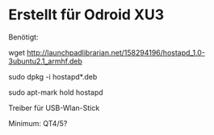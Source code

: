 # Erstellt für Odroid XU3

Benötigt:

wget http://launchpadlibrarian.net/158294196/hostapd_1.0-3ubuntu2.1_armhf.deb

sudo dpkg -i hostapd*.deb

sudo apt-mark hold hostapd

Treiber für USB-Wlan-Stick

Minimum: QT4/5?
